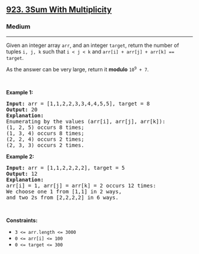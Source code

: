 <h2><a href="https://leetcode.com/problems/3sum-with-multiplicity/">923. 3Sum With Multiplicity</a></h2><h3>Medium</h3><hr><div style="user-select: auto;"><p style="user-select: auto;">Given an integer array <code style="user-select: auto;">arr</code>, and an integer <code style="user-select: auto;">target</code>, return the number of tuples <code style="user-select: auto;">i, j, k</code> such that <code style="user-select: auto;">i &lt; j &lt; k</code> and <code style="user-select: auto;">arr[i] + arr[j] + arr[k] == target</code>.</p>

<p style="user-select: auto;">As the answer can be very large, return it <strong style="user-select: auto;">modulo</strong> <code style="user-select: auto;">10<sup style="user-select: auto;">9</sup> + 7</code>.</p>

<p style="user-select: auto;">&nbsp;</p>
<p style="user-select: auto;"><strong style="user-select: auto;">Example 1:</strong></p>

<pre style="user-select: auto;"><strong style="user-select: auto;">Input:</strong> arr = [1,1,2,2,3,3,4,4,5,5], target = 8
<strong style="user-select: auto;">Output:</strong> 20
<strong style="user-select: auto;">Explanation: </strong>
Enumerating by the values (arr[i], arr[j], arr[k]):
(1, 2, 5) occurs 8 times;
(1, 3, 4) occurs 8 times;
(2, 2, 4) occurs 2 times;
(2, 3, 3) occurs 2 times.
</pre>

<p style="user-select: auto;"><strong style="user-select: auto;">Example 2:</strong></p>

<pre style="user-select: auto;"><strong style="user-select: auto;">Input:</strong> arr = [1,1,2,2,2,2], target = 5
<strong style="user-select: auto;">Output:</strong> 12
<strong style="user-select: auto;">Explanation: </strong>
arr[i] = 1, arr[j] = arr[k] = 2 occurs 12 times:
We choose one 1 from [1,1] in 2 ways,
and two 2s from [2,2,2,2] in 6 ways.
</pre>

<p style="user-select: auto;">&nbsp;</p>
<p style="user-select: auto;"><strong style="user-select: auto;">Constraints:</strong></p>

<ul style="user-select: auto;">
	<li style="user-select: auto;"><code style="user-select: auto;">3 &lt;= arr.length &lt;= 3000</code></li>
	<li style="user-select: auto;"><code style="user-select: auto;">0 &lt;= arr[i] &lt;= 100</code></li>
	<li style="user-select: auto;"><code style="user-select: auto;">0 &lt;= target &lt;= 300</code></li>
</ul>
</div>